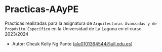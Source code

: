 # Practicas-AAyPE
Practicas realizadas para la asignatura de `Arquitecturas Avanzadas y de Propósito Específico` en la Universidad de La Laguna en el curso 2023/2024
* Autor: Cheuk Kelly Ng Pante (alu0101364544@ull.edu.es)
